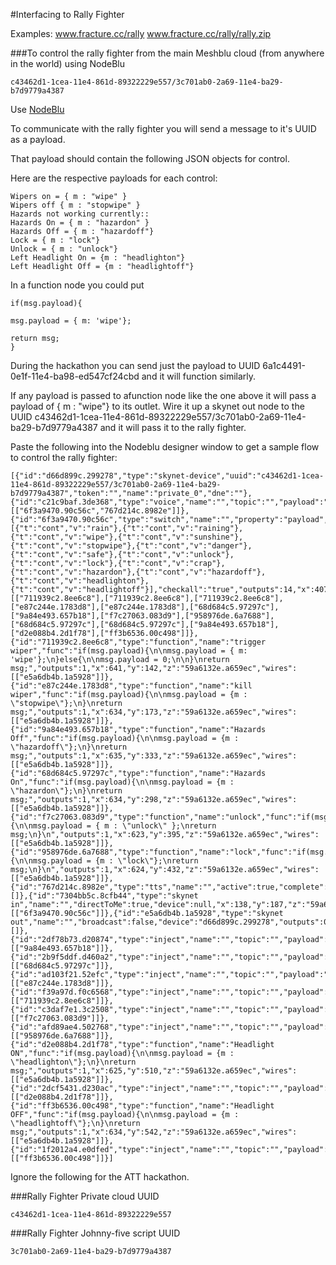 
#Interfacing to Rally Fighter

Examples:
www.fracture.cc/rally
www.fracture.cc/rally/rally.zip

###To control the rally fighter from the main Meshblu cloud (from anywhere in the world) using NodeBlu
```
c43462d1-1cea-11e4-861d-89322229e557/3c701ab0-2a69-11e4-ba29-b7d9779a4387

```

Use [NodeBlu](https://chrome.google.com/webstore/detail/nodeblu/aanmmiaepnlibdlobmbhmfemjioahilm?hl=en-US)

To communicate with the rally fighter you will send a message to it's UUID as a payload.

That payload should contain the following JSON objects for control.

Here are the respective payloads for each control:

```
Wipers on = { m : "wipe" } 
Wipers off { m : "stopwipe" } 
Hazards not working currently::
Hazards On = { m : "hazardon" } 
Hazards Off = { m : "hazardoff"} 
Lock = { m : "lock"} 
Unlock = { m : "unlock"}
Left Headlight On = {m : "headlighton"}
Left Headlight Off = {m : "headlightoff"}
```

In a function node you could put
```
if(msg.payload){

msg.payload = { m: 'wipe'};

return msg;
}
```

During the hackathon you can send just the payload to UUID 6a1c4491-0e1f-11e4-ba98-ed547cf24cbd and it will function similarly. 

If any payload is passed to afunction node like the one above it will pass a payload of { m : "wipe"} to its outlet.
Wire it up a skynet out node to the UUID c43462d1-1cea-11e4-861d-89322229e557/3c701ab0-2a69-11e4-ba29-b7d9779a4387 and it will pass it to the rally fighter. 

Paste the following into the Nodeblu designer window to get a sample flow to control the rally fighter:
```
[{"id":"d66d899c.299278","type":"skynet-device","uuid":"c43462d1-1cea-11e4-861d-89322229e557/3c701ab0-2a69-11e4-ba29-b7d9779a4387","token":"","name":"private_0","dne":""},{"id":"c21c9baf.3de368","type":"voice","name":"","topic":"","payload":"","payloadType":"string","repeat":"","crontab":"","active":true,"once":false,"x":286,"y":246,"z":"59a6132e.a659ec","wires":[["6f3a9470.90c56c","767d214c.8982e"]]},{"id":"6f3a9470.90c56c","type":"switch","name":"","property":"payload","rules":[{"t":"cont","v":"rain"},{"t":"cont","v":"raining"},{"t":"cont","v":"wipe"},{"t":"cont","v":"sunshine"},{"t":"cont","v":"stopwipe"},{"t":"cont","v":"danger"},{"t":"cont","v":"safe"},{"t":"cont","v":"unlock"},{"t":"cont","v":"lock"},{"t":"cont","v":"crap"},{"t":"cont","v":"hazardon"},{"t":"cont","v":"hazardoff"},{"t":"cont","v":"headlighton"},{"t":"cont","v":"headlightoff"}],"checkall":"true","outputs":14,"x":407,"y":246,"z":"59a6132e.a659ec","wires":[["711939c2.8ee6c8"],["711939c2.8ee6c8"],["711939c2.8ee6c8"],["e87c244e.1783d8"],["e87c244e.1783d8"],["68d684c5.97297c"],["9a84e493.657b18"],["f7c27063.083d9"],["958976de.6a7688"],["68d684c5.97297c"],["68d684c5.97297c"],["9a84e493.657b18"],["d2e088b4.2d1f78"],["ff3b6536.00c498"]]},{"id":"711939c2.8ee6c8","type":"function","name":"trigger wiper","func":"if(msg.payload){\n\nmsg.payload = { m: 'wipe'};\n}else{\n\nmsg.payload = 0;\n\n}\nreturn msg;","outputs":1,"x":641,"y":142,"z":"59a6132e.a659ec","wires":[["e5a6db4b.1a5928"]]},{"id":"e87c244e.1783d8","type":"function","name":"kill wiper","func":"if(msg.payload){\n\nmsg.payload = {m : \"stopwipe\"};\n}\nreturn msg;","outputs":1,"x":634,"y":173,"z":"59a6132e.a659ec","wires":[["e5a6db4b.1a5928"]]},{"id":"9a84e493.657b18","type":"function","name":"Hazards Off","func":"if(msg.payload){\n\nmsg.payload = {m : \"hazardoff\"};\n}\nreturn msg;","outputs":1,"x":635,"y":333,"z":"59a6132e.a659ec","wires":[["e5a6db4b.1a5928"]]},{"id":"68d684c5.97297c","type":"function","name":"Hazards On","func":"if(msg.payload){\n\nmsg.payload = {m : \"hazardon\"};\n}\nreturn msg;","outputs":1,"x":634,"y":298,"z":"59a6132e.a659ec","wires":[["e5a6db4b.1a5928"]]},{"id":"f7c27063.083d9","type":"function","name":"unlock","func":"if(msg.payload){\n\nmsg.payload = { m : \"unlock\" };\nreturn msg;\n}\n","outputs":1,"x":623,"y":395,"z":"59a6132e.a659ec","wires":[["e5a6db4b.1a5928"]]},{"id":"958976de.6a7688","type":"function","name":"lock","func":"if(msg.payload){\n\nmsg.payload = {m : \"lock\"};\nreturn msg;\n}\n","outputs":1,"x":624,"y":432,"z":"59a6132e.a659ec","wires":[["e5a6db4b.1a5928"]]},{"id":"767d214c.8982e","type":"tts","name":"","active":true,"complete":false,"voiceName":"","x":283,"y":408,"z":"59a6132e.a659ec","wires":[]},{"id":"7304bb5c.8cfb44","type":"skynet in","name":"","directToMe":true,"device":null,"x":138,"y":187,"z":"59a6132e.a659ec","wires":[["6f3a9470.90c56c"]]},{"id":"e5a6db4b.1a5928","type":"skynet out","name":"","broadcast":false,"device":"d66d899c.299278","outputs":0,"x":911,"y":336,"z":"59a6132e.a659ec","wires":[]},{"id":"2df78b73.d20874","type":"inject","name":"","topic":"","payload":"","payloadType":"date","repeat":"","crontab":"","once":false,"sidebarInput":false,"x":440,"y":357,"z":"59a6132e.a659ec","wires":[["9a84e493.657b18"]]},{"id":"2b9f5ddf.d460a2","type":"inject","name":"","topic":"","payload":"","payloadType":"date","repeat":"","crontab":"","once":false,"sidebarInput":false,"x":442,"y":398,"z":"59a6132e.a659ec","wires":[["68d684c5.97297c"]]},{"id":"ad103f21.52efc","type":"inject","name":"","topic":"","payload":"","payloadType":"date","repeat":"","crontab":"","once":false,"sidebarInput":false,"x":388,"y":153,"z":"59a6132e.a659ec","wires":[["e87c244e.1783d8"]]},{"id":"f39a97d.f0c6568","type":"inject","name":"","topic":"","payload":"","payloadType":"date","repeat":"","crontab":"","once":false,"sidebarInput":false,"x":398,"y":119,"z":"59a6132e.a659ec","wires":[["711939c2.8ee6c8"]]},{"id":"c3daf7e1.3c2508","type":"inject","name":"","topic":"","payload":"","payloadType":"date","repeat":"","crontab":"","once":false,"sidebarInput":false,"x":443,"y":442,"z":"59a6132e.a659ec","wires":[["f7c27063.083d9"]]},{"id":"afd89ae4.502768","type":"inject","name":"","topic":"","payload":"","payloadType":"date","repeat":"","crontab":"","once":false,"sidebarInput":false,"x":446,"y":477,"z":"59a6132e.a659ec","wires":[["958976de.6a7688"]]},{"id":"d2e088b4.2d1f78","type":"function","name":"Headlight ON","func":"if(msg.payload){\n\nmsg.payload = {m : \"headlighton\"};\n}\nreturn msg;","outputs":1,"x":625,"y":510,"z":"59a6132e.a659ec","wires":[["e5a6db4b.1a5928"]]},{"id":"2dcf5431.d230ac","type":"inject","name":"","topic":"","payload":"","payloadType":"date","repeat":"","crontab":"","once":false,"sidebarInput":false,"x":422,"y":533,"z":"59a6132e.a659ec","wires":[["d2e088b4.2d1f78"]]},{"id":"ff3b6536.00c498","type":"function","name":"Headlight OFF","func":"if(msg.payload){\n\nmsg.payload = {m : \"headlightoff\"};\n}\nreturn msg;","outputs":1,"x":634,"y":542,"z":"59a6132e.a659ec","wires":[["e5a6db4b.1a5928"]]},{"id":"1f2012a4.e0dfed","type":"inject","name":"","topic":"","payload":"","payloadType":"date","repeat":"","crontab":"","once":false,"sidebarInput":false,"x":431,"y":576,"z":"59a6132e.a659ec","wires":[["ff3b6536.00c498"]]}]
```


Ignore the following for the ATT hackathon.

###Rally Fighter Private cloud UUID
```
c43462d1-1cea-11e4-861d-89322229e557
```

###Rally Fighter Johnny-five script UUID
```
3c701ab0-2a69-11e4-ba29-b7d9779a4387
```
